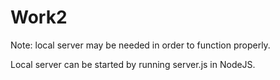 # Work2

Note: local server may be needed in order to function properly.

Local server can be started by running server.js in NodeJS.